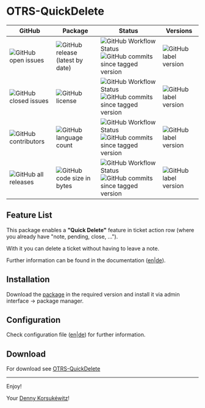 OTRS-QuickDelete
========================

| GitHub | Package | Status | Versions |
| ------ | ------ | ------ | ------ |
| ![GitHub open issues](https://img.shields.io/github/issues/dennykorsukewitz/OTRS-QuickDelete) | ![GitHub release (latest by date)](https://img.shields.io/github/v/release/dennykorsukewitz/OTRS-QuickDelete) | ![GitHub Workflow Status](https://img.shields.io/github/workflow/status/dennykorsukewitz/OTRS-QuickDelete/Lint%20Code%20Base/otrs6?style=flat&label=Lint) ![GitHub commits since tagged version](https://img.shields.io/github/commits-since/dennykorsukewitz/OTRS-QuickDelete/6.0.1/otrs6) | ![GitHub label version](https://img.shields.io/github/labels/dennykorsukewitz/OTRS-QuickDelete/OTRS%206) |
| ![GitHub closed issues](https://img.shields.io/github/issues-closed/dennykorsukewitz/OTRS-QuickDelete?color=#44CC44) | ![GitHub license](https://img.shields.io/github/license/dennykorsukewitz/OTRS-QuickDelete) | ![GitHub Workflow Status](https://img.shields.io/github/workflow/status/dennykorsukewitz/OTRS-QuickDelete/Lint%20Code%20Base/otrs5?style=flat&label=Lint) ![GitHub commits since tagged version](https://img.shields.io/github/commits-since/dennykorsukewitz/OTRS-QuickDelete/5.0.1/otrs5)  | ![GitHub label version](https://img.shields.io/github/labels/dennykorsukewitz/OTRS-QuickDelete/OTRS%205) |
| ![GitHub contributors](https://img.shields.io/github/contributors/dennykorsukewitz/OTRS-QuickDelete) | ![GitHub language count](https://img.shields.io/github/languages/count/dennykorsukewitz/OTRS-QuickDelete?style=flat&label=language)  |  ![GitHub Workflow Status](https://img.shields.io/github/workflow/status/dennykorsukewitz/OTRS-QuickDelete/Lint%20Code%20Base/otrs4?style=flat&label=Lint) ![GitHub commits since tagged version](https://img.shields.io/github/commits-since/dennykorsukewitz/OTRS-QuickDelete/4.0.1/otrs4) | ![GitHub label version](https://img.shields.io/github/labels/dennykorsukewitz/OTRS-QuickDelete/OTRS%204)  |
| ![GitHub all releases](https://img.shields.io/github/downloads/dennykorsukewitz/OTRS-QuickDelete/total?style=flat) |  ![GitHub code size in bytes](https://img.shields.io/github/languages/code-size/dennykorsukewitz/OTRS-QuickDelete)  |  ![GitHub Workflow Status](https://img.shields.io/github/workflow/status/dennykorsukewitz/OTRS-QuickDelete/Lint%20Code%20Base/otrs3?style=flat&label=Lint) ![GitHub commits since tagged version](https://img.shields.io/github/commits-since/dennykorsukewitz/OTRS-QuickDelete/3.0.1/otrs3) | ![GitHub label version](https://img.shields.io/github/labels/dennykorsukewitz/OTRS-QuickDelete/OTRS%203)  |

## Feature List

This package enables a **"Quick Delete"** feature in ticket action row (where you already have "note, pending, close, ...").

With it you can delete a ticket without having to leave a note.

Further information can be found in the documentation ([en](doc/en/feature.md)|[de](doc/de/feature.md)).

## Installation

Download the [package](https://github.com/dennykorsukewitz/OTRS-QuickDelete/releases) in the required version and install it via admin interface -> package manager.

## Configuration

Check configuration file ([en](doc/en/config.md)|[de](doc/de/config.md)) for further information.

## Download

For download see [OTRS-QuickDelete](https://github.com/dennykorsukewitz/OTRS-QuickDelete/releases)

---

Enjoy!

Your [Denny Korsukéwitz](https://github.com/dennykorsukewitz)!